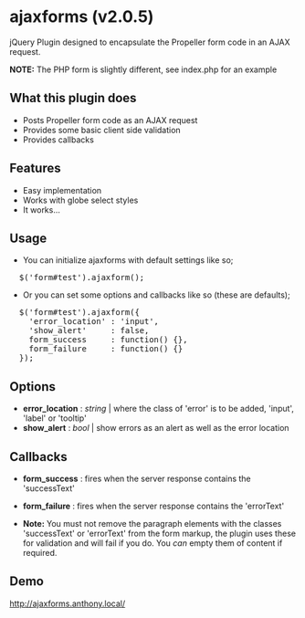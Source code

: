 ajaxforms (v2.0.5)
================

jQuery Plugin designed to encapsulate the Propeller form code in an AJAX request.

**NOTE:** The PHP form is slightly different, see index.php for an example

What this plugin does
---------------------

- Posts Propeller form code as an AJAX request
- Provides some basic client side validation
- Provides callbacks

Features
--------

- Easy implementation
- Works with globe select styles
- It works...


Usage
-----

- You can initialize ajaxforms with default settings like so;

<pre>
  $('form#test').ajaxform();
</pre>

- Or you can set some options and callbacks like so (these are defaults);

<pre>
  $('form#test').ajaxform({
    'error_location' : 'input',
  	'show_alert'     : false,
    form_success     : function() {},
    form_failure     : function() {}
  });
</pre>

Options
-----------------------

  - **error_location** : *string* | where the class of 'error' is to be added, 'input', 'label' or 'tooltip' 
  - **show_alert**     : *bool* | show errors as an alert as well as the error location
 
Callbacks
-----------------------
 
  - **form_success** : fires when the server response contains the 'successText'
  - **form_failure** : fires when the server response contains the 'errorText' 
  
  - **Note:** You must not remove the paragraph elements with the classes 'successText' or 'errorText' from the form markup, the plugin uses these for validation and will fail if you do. You *can* empty them of content if required.

Demo
-----------------------

http://ajaxforms.anthony.local/
